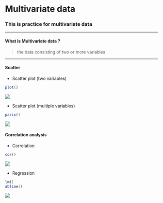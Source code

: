 # Multivariate data
### This is practice for multivariate data
***
#### What is Multivariate data ?
> the data consisting of two or more variables
***
#### Scatter
* Scatter plot (two variables)
```r
plot()
```
<img src="https://user-images.githubusercontent.com/46131688/72047684-76891a00-32fe-11ea-9099-ece11856b608.png">

* Scatter plot (multiple variables)
```r
paris()
```
<img src="https://user-images.githubusercontent.com/46131688/72047898-e7303680-32fe-11ea-8418-0c796b14ab95.png">

#### Correlation analysis
* Correlation
```r
cor()
```
<img src="https://user-images.githubusercontent.com/46131688/72047986-1b0b5c00-32ff-11ea-805e-776f1fc62a2a.png">

* Regression
```r
lm()
abline()
```
<img src="https://user-images.githubusercontent.com/46131688/72048100-61f95180-32ff-11ea-85ee-4962904a9c63.png">
